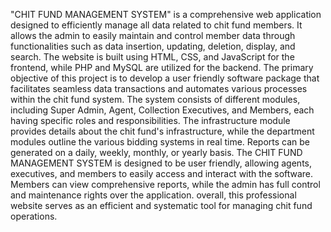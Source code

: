 "CHIT FUND MANAGEMENT SYSTEM" is a comprehensive web application designed to efficiently manage all data related to chit fund members. It allows the admin to easily maintain and control member data through functionalities such as data insertion, updating, deletion, display, and search. The website is built using HTML, CSS, and JavaScript for the frontend, while PHP and MySQL are utilized for the backend. The primary objective of this project is to develop a user friendly software package that facilitates seamless data transactions and automates various processes within the chit fund system.
The system consists of different modules, including Super Admin, Agent, Collection Executives, and Members, each having specific roles and responsibilities. The infrastructure module provides details about the chit fund's infrastructure, while the department modules outline the various bidding systems in real time. Reports can be generated on a daily, weekly, monthly, or yearly basis. 
The CHIT FUND MANAGEMENT SYSTEM is designed to be user friendly, allowing agents, executives, and members to easily access and interact with the software. Members can view comprehensive reports, while the admin has full control and maintenance rights over the application. overall, this professional website serves as an efficient and systematic tool for managing chit fund operations.
